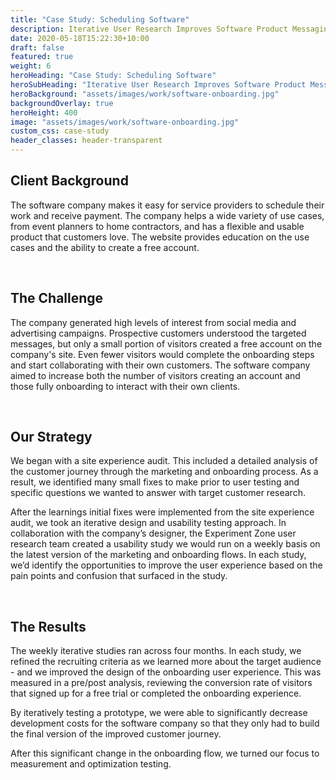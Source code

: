 ```yaml
---
title: "Case Study: Scheduling Software"
description: Iterative User Research Improves Software Product Messaging and Sign up Flow
date: 2020-05-18T15:22:30+10:00
draft: false
featured: true
weight: 6
heroHeading: "Case Study: Scheduling Software"
heroSubHeading: "Iterative User Research Improves Software Product Messaging and Sign up Flow"
heroBackground: "assets/images/work/software-onboarding.jpg"
backgroundOverlay: true
heroHeight: 400
image: "assets/images/work/software-onboarding.jpg"
custom_css: case-study
header_classes: header-transparent
---
```


## Client Background

The software company makes it easy for service providers to schedule their work and receive payment. The company helps a wide variety of use cases, from event planners to home contractors, and has a flexible and usable product that customers love. The website provides education on the use cases and the ability to create a free account.

<br>

## The Challenge

The company generated high levels of interest from social media and advertising campaigns. Prospective customers understood the targeted messages, but only a small portion of visitors created a free account on the company's site. Even fewer visitors would complete the onboarding steps and start collaborating with their own customers. The software company aimed to increase both the number of visitors creating an account and those fully onboarding to interact with their own clients.

<br>

## Our Strategy

We began with a site experience audit. This included a detailed analysis of the customer journey through the marketing and onboarding process. As a result, we identified many small fixes to make prior to user testing and specific questions we wanted to answer with target customer research.

After the learnings initial fixes were implemented from the site experience audit, we took an iterative design and usability testing approach. In collaboration with the company’s designer, the Experiment Zone user research team created a usability study we would run on a weekly basis on the latest version of the marketing and onboarding flows. In each study, we’d identify the opportunities to improve the user experience based on the pain points and confusion that surfaced in the study.

<br>

## The Results

The weekly iterative studies ran across four months. In each study, we refined the recruiting criteria as we learned more about the target audience - and we improved the design of the onboarding user experience. This was measured in a pre/post analysis, reviewing the conversion rate of visitors that signed up for a free trial or completed the onboarding experience.

By iteratively testing a prototype, we were able to significantly decrease development costs for the software company so that they only had to build the final version of the improved customer journey.

After this significant change in the onboarding flow, we turned our focus to measurement and optimization testing.

